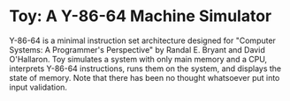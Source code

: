 # Toy: A Y-86-64 Machine Simulator

Y-86-64 is a minimal instruction set architecture designed for "Computer Systems: A Programmer's Perspective" by Randal E. 
Bryant and David O'Hallaron. Toy simulates a system with only main memory and a CPU, interprets Y-86-64 instructions, 
runs them on the system, and displays the state of memory. Note that there has been no thought whatsoever put into
input validation.

##